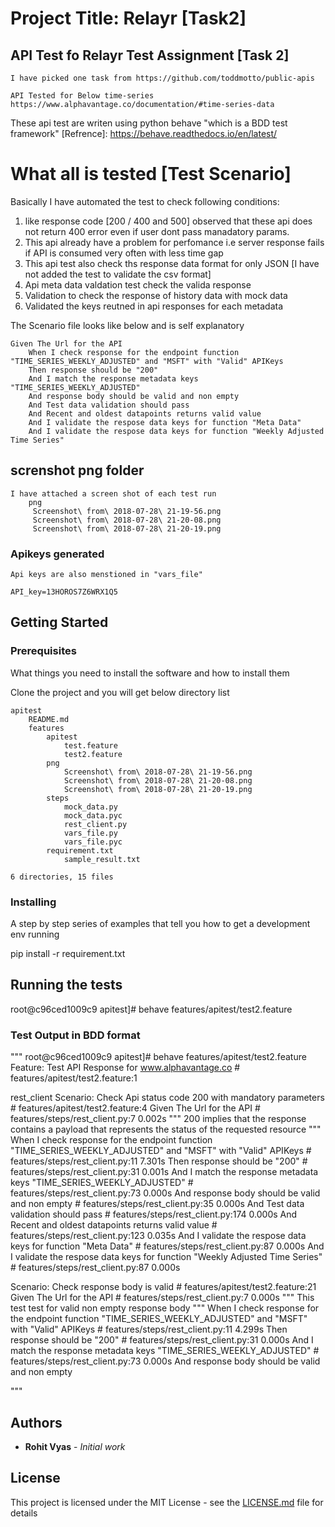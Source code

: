 
#  Project Title: Relayr [Task2]

## API Test fo Relayr Test Assignment [Task 2]

 	I have picked one task from https://github.com/toddmotto/public-apis

	API Tested for Below time-series
	https://www.alphavantage.co/documentation/#time-series-data

These api test are writen using python behave "which is a BDD test framework"
[Refrence]: https://behave.readthedocs.io/en/latest/


# What all is tested [Test Scenario]

Basically I have automated the test to check following conditions:
1. like response code [200 / 400 and 500]
	observed that these api does not return 400 error even if user dont pass manadatory params.
2. This api already have a problem for perfomance i.e  server response  fails if API is consumed very often with less time gap
3. This api test also check ths response data format for only JSON  [I have not added the test to validate the csv format]
4. Api meta data valdation test check the valida response
5. Validation to check the response of history data with mock data 
6. Validated the keys reutned in api responses for each metadata

The Scenario file looks like below and is self explanatory

	Given The Url for the API
    	When I check response for the endpoint function "TIME_SERIES_WEEKLY_ADJUSTED" and "MSFT" with "Valid" APIKeys
    	Then response should be "200"
    	And I match the response metadata keys "TIME_SERIES_WEEKLY_ADJUSTED"
    	And response body should be valid and non empty
    	And Test data validation should pass
    	And Recent and oldest datapoints returns valid value
    	And I validate the respose data keys for function "Meta Data"
    	And I validate the respose data keys for function "Weekly Adjusted Time Series"

## screnshot png folder
	I have attached a screen shot of each test run 
        png
         Screenshot\ from\ 2018-07-28\ 21-19-56.png
         Screenshot\ from\ 2018-07-28\ 21-20-08.png
         Screenshot\ from\ 2018-07-28\ 21-20-19.png


### Apikeys generated
	
	Api keys are also menstioned in "vars_file"
 
	API_key=13HOROS7Z6WRX1Q5

## Getting Started
	

### Prerequisites

What things you need to install the software and how to install them

Clone the project and you will get below directory list

 	apitest
     	README.md
     	features
     		apitest
     			test.feature
     			test2.feature
     		png
     			Screenshot\ from\ 2018-07-28\ 21-19-56.png
     			Screenshot\ from\ 2018-07-28\ 21-20-08.png
     			Screenshot\ from\ 2018-07-28\ 21-20-19.png
     		steps
    			mock_data.py
    			mock_data.pyc
    			rest_client.py
    			vars_file.py
    			vars_file.pyc
   			requirement.txt
    			sample_result.txt

	6 directories, 15 files


### Installing

A step by step series of examples that tell you how to get a development env running


pip install -r requirement.txt

## Running the tests

root@c96ced1009c9 apitest]# behave features/apitest/test2.feature



### Test Output in BDD format 
"""
root@c96ced1009c9 apitest]# behave features/apitest/test2.feature 
Feature: Test API Response for www.alphavantage.co # features/apitest/test2.feature:1

  rest_client
  Scenario: Check Api status code 200 with mandatory parameters                                                   # features/apitest/test2.feature:4
    Given The Url for the API                                                                                     # features/steps/rest_client.py:7 0.002s
      """
      200 implies that the response contains a payload that represents the status of the requested resource
      """
    When I check response for the endpoint function "TIME_SERIES_WEEKLY_ADJUSTED" and "MSFT" with "Valid" APIKeys # features/steps/rest_client.py:11 7.301s
    Then response should be "200"                                                                                 # features/steps/rest_client.py:31 0.001s
    And I match the response metadata keys "TIME_SERIES_WEEKLY_ADJUSTED"                                          # features/steps/rest_client.py:73 0.000s
    And response body should be valid and non empty                                                               # features/steps/rest_client.py:35 0.000s
    And Test data validation should pass                                                                          # features/steps/rest_client.py:174 0.000s
    And Recent and oldest datapoints returns valid value                                                          # features/steps/rest_client.py:123 0.035s
    And I validate the respose data keys for function "Meta Data"                                                 # features/steps/rest_client.py:87 0.000s
    And I validate the respose data keys for function "Weekly Adjusted Time Series"                               # features/steps/rest_client.py:87 0.000s

  Scenario: Check response body is valid                                                                          # features/apitest/test2.feature:21
    Given The Url for the API                                                                                     # features/steps/rest_client.py:7 0.000s
      """
      This test test for valid non empty response body
      """
    When I check response for the endpoint function "TIME_SERIES_WEEKLY_ADJUSTED" and "MSFT" with "Valid" APIKeys # features/steps/rest_client.py:11 4.299s
    Then response should be "200"                                                                                 # features/steps/rest_client.py:31 0.000s
    And I match the response metadata keys "TIME_SERIES_WEEKLY_ADJUSTED"                                          # features/steps/rest_client.py:73 0.000s
    And response body should be valid and non empty                                

"""
## Authors

* **Rohit Vyas** - *Initial work*


## License

This project is licensed under the MIT License - see the [LICENSE.md](LICENSE.md) file for details

